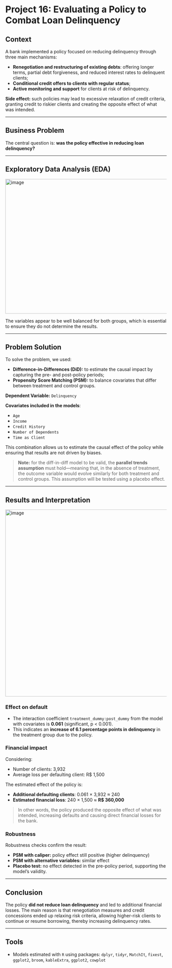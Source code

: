 # Project 16: Evaluating a Policy to Combat Loan Delinquency

## Context
A bank implemented a policy focused on reducing delinquency through three main mechanisms:
- **Renegotiation and restructuring of existing debts**: offering longer terms, partial debt forgiveness, and reduced interest rates to delinquent clients;  
- **Conditional credit offers to clients with regular status**;  
- **Active monitoring and support** for clients at risk of delinquency.  

**Side effect:** such policies may lead to excessive relaxation of credit criteria, granting credit to riskier clients and creating the opposite effect of what was intended.

---

## Business Problem
The central question is: **was the policy effective in reducing loan delinquency?**

---

## Exploratory Data Analysis (EDA)

<img width="862" height="420" alt="image" src="https://github.com/user-attachments/assets/0527248f-d2ef-4f99-9e18-4d780eca9c6b" />

The variables appear to be well balanced for both groups, which is essential to ensure they do not determine the results.

---

## Problem Solution
To solve the problem, we used:
- **Difference-in-Differences (DiD):** to estimate the causal impact by capturing the pre- and post-policy periods;  
- **Propensity Score Matching (PSM):** to balance covariates that differ between treatment and control groups.  

**Dependent Variable:** `Delinquency`  

**Covariates included in the models**:
- `Age`  
- `Income`  
- `Credit History`  
- `Number of Dependents`  
- `Time as Client`  

This combination allows us to estimate the causal effect of the policy while ensuring that results are not driven by biases.

> **Note:** for the diff-in-diff model to be valid, the **parallel trends assumption** must hold—meaning that, in the absence of treatment, the outcome variable would evolve similarly for both treatment and control groups. This assumption will be tested using a placebo effect.

---

## Results and Interpretation
<img width="1033" height="583" alt="image" src="https://github.com/user-attachments/assets/559f3525-8619-4911-8bc6-e951dc67373a" />


### Effect on default
- The interaction coefficient `treatment_dummy:post_dummy` from the model with covariates is **0.061** (significant, p < 0.001).  
- This indicates an **increase of 6.1 percentage points in delinquency** in the treatment group due to the policy.  

### Financial impact
Considering:  
- Number of clients: 3,932  
- Average loss per defaulting client: R$ 1,500  

The estimated effect of the policy is:  
- **Additional defaulting clients**: 0.061 × 3,932 ≈ 240  
- **Estimated financial loss**: 240 × 1,500 ≈ **R$ 360,000**  

> In other words, the policy produced the opposite effect of what was intended, increasing defaults and causing direct financial losses for the bank.

### Robustness
Robustness checks confirm the result:  
- **PSM with caliper:** policy effect still positive (higher delinquency)  
- **PSM with alternative variables:** similar effect  
- **Placebo test:** no effect detected in the pre-policy period, supporting the model’s validity.

---

## Conclusion
The policy **did not reduce loan delinquency** and led to additional financial losses. The main reason is that renegotiation measures and credit concessions ended up relaxing risk criteria, allowing higher-risk clients to continue or resume borrowing, thereby increasing delinquency rates.

---

## Tools
- Models estimated with `R` using packages: `dplyr`, `tidyr`, `MatchIt`, `fixest`, `ggplot2`, `broom`, `kableExtra`, `ggplot2`, `cowplot`
